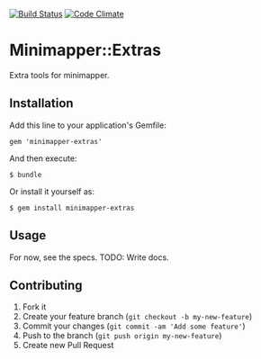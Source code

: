 [![Build Status](https://secure.travis-ci.org/barsoom/minimapper-extras.png)](http://travis-ci.org/barsoom/minimapper-extras)
[![Code Climate](https://codeclimate.com/badge.png)](https://codeclimate.com/github/barsoom/minimapper-extras)

# Minimapper::Extras

Extra tools for minimapper.

## Installation

Add this line to your application's Gemfile:

    gem 'minimapper-extras'

And then execute:

    $ bundle

Or install it yourself as:

    $ gem install minimapper-extras

## Usage

For now, see the specs. TODO: Write docs.

## Contributing

1. Fork it
2. Create your feature branch (`git checkout -b my-new-feature`)
3. Commit your changes (`git commit -am 'Add some feature'`)
4. Push to the branch (`git push origin my-new-feature`)
5. Create new Pull Request
